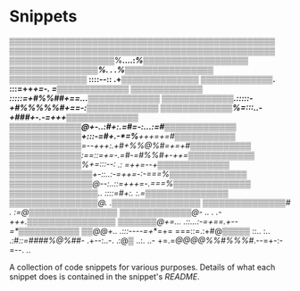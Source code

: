 # Snippets

▒▒▒▒▒▒▒▒▒▒▒▒▒▒▒▒▒▒▒▒▒▒▒▒▒▒▒▒▒▒▒▒▒▒▒▒▒▒▒▒▒▒▒▒▒▒▒▒
▒▒▒▒▒▒▒▒▒▒▒▒▒▒▒▒▒▒▒▒▒▒▒▒▒▒▒▒▒▒▒▒▒▒▒▒▒▒▒▒▒▒▒▒▒▒▒▒
▒▒▒▒▒▒▒▒▒▒▒▒▒▒▒▒▒▒▒%**....:*%▒▒▒▒▒▒▒▒▒▒▒▒▒▒▒▒▒▒▒
▒▒▒▒▒▒▒▒▒▒▒▒▒▒▒▒%.       .    .%▒▒▒▒▒▒▒▒▒▒▒▒▒▒▒▒
▒▒▒▒▒▒▒▒▒▒▒▒▒▒*     ::::--::    .+▒▒▒▒▒▒▒▒▒▒▒▒▒▒
▒▒▒▒▒▒▒▒▒▒▒▒▒.   :::=++*****+=-.  =▒▒▒▒▒▒▒▒▒▒▒▒▒
▒▒▒▒▒▒▒▒▒▒▒▒▒  :::::=+*#%%##*+==...▒▒▒▒▒▒▒▒▒▒▒▒▒
▒▒▒▒▒▒▒▒▒▒▒▒▒.:::::-+*#%%%%%#*+==-:▒▒▒▒▒▒▒▒▒▒▒▒▒
▒▒▒▒▒▒▒▒▒▒▒▒▒%=:::..-+*###+-.-=++*+▒▒▒▒▒▒▒▒▒▒▒▒▒
▒▒▒▒▒▒▒▒▒▒▒▒▒@+-..:#+:.=#=-:...:=*#▒▒▒▒▒▒▒▒▒▒▒▒▒
▒▒▒▒▒▒▒▒▒▒▒▒▒*+:::-=#+.-*=%**+++=*+=#▒▒▒▒▒▒▒▒▒▒▒
▒▒▒▒▒▒▒▒▒▒▒▒▒=*--++*+:.+#*+%%@%#=+=+#▒▒▒▒▒▒▒▒▒▒▒
▒▒▒▒▒▒▒▒▒▒▒▒▒:==::=+=-.=#-=#%%#+-++=▒▒▒▒▒▒▒▒▒▒▒▒
▒▒▒▒▒▒▒▒▒▒▒▒▒%+=:::--: .: =+*+=--+*▒▒▒▒▒▒▒▒▒▒▒▒▒
▒▒▒▒▒▒▒▒▒▒▒▒▒▒▒+-::..:-=++=-:-===%▒▒▒▒▒▒▒▒▒▒▒▒▒▒
▒▒▒▒▒▒▒▒▒▒▒▒▒▒▒@--:..::=+++=-.===%▒▒▒▒▒▒▒▒▒▒▒▒▒▒
▒▒▒▒▒▒▒▒▒▒▒▒▒▒▒▒*.. ::::=#+:. :.=▒▒▒▒▒▒▒▒▒▒▒▒▒▒▒
▒▒▒▒▒▒▒▒▒▒▒▒▒▒▒▒@.            .*▒▒▒▒▒▒▒▒▒▒▒▒▒▒▒▒
▒▒▒▒▒▒▒▒▒▒▒▒▒▒▒# .           :=@▒▒▒▒▒▒▒▒▒▒▒▒▒▒▒▒
▒▒▒▒▒▒▒▒▒▒▒▒▒@-  ..  .    .-+++.▒▒▒▒▒▒▒▒▒▒▒▒▒▒▒▒
▒▒▒▒▒▒▒@+=...    .::...:-=+**==.+--=*▒▒▒▒▒▒▒▒▒▒▒
▒▒@@+..         .:::----=+**=+= ===::=.:+#@▒▒▒▒▒
::..    :..  .:#*::=####%@%##*- .+--:..-.   .:@▒
 ..:.  ..-   +=.=*@@@@%%#%%%#*.--=+-:-=--.    ..


A collection of code snippets for various purposes. Details of what each
snippet does is contained in the snippet's _README_.
